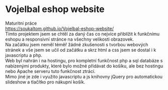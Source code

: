 # Vojelbal eshop website
 Maturitní práce  
 https://soukaltom.github.io/Vojelbal-eshop-website/  
 Tímto projektem jsem se chtěl za daný čas co nejvíce přiblížit k funkčnímu eshopu a responsivní stránce na všechny velikosti obrazovek.  
 Na začátku jsem neměl téměř žádné zkušenosti s tvorbou webových stránek a vše jsem se učil od začátku a skrz html a css jsem se dostal i k javascriptu a php.  
 Web byl nahrán i na hostingu, pro kompletní funkčnost php a sql databáze s nabízenými produkty, které bylo možné přidávat do košíku, ale bez hostingu nebo Apache serveru tuto funkčnost ztrácí.  
 Mimo jiné je zde i využito javascriptu a js knihovny jQuery pro automatickou slideshow a tlačítko pro nákupní košík.
